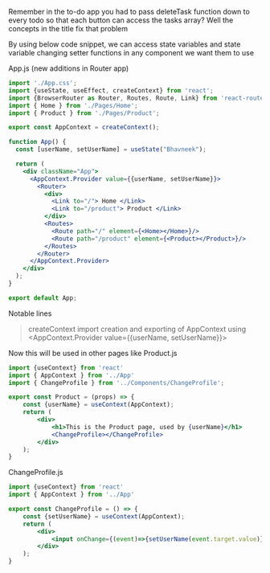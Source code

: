 Remember in the to-do app you had to pass deleteTask function down to every todo so that each button can access the tasks array?
Well the concepts in the title fix that problem

By using below code snippet, we can access state variables and state variable changing setter functions in any component we want them to use

App.js (new additions in Router app)
```jsx
import './App.css';
import {useState, useEffect, createContext} from 'react';
import {BrowserRouter as Router, Routes, Route, Link} from 'react-router-dom';
import { Home } from './Pages/Home';
import { Product } from './Pages/Product';

export const AppContext = createContext();

function App() {
  const [userName, setUserName] = useState("Bhavneek");

  return (
    <div className="App">
      <AppContext.Provider value={{userName, setUserName}}>
        <Router>
          <div>
            <Link to="/"> Home </Link>
            <Link to="/product"> Product </Link>
          </div>
          <Routes>
            <Route path="/" element={<Home></Home>}/>
            <Route path="/product" element={<Product></Product>}/>
          </Routes>
        </Router>
      </AppContext.Provider>
    </div>
  );
}

export default App;

```
Notable lines
> createContext import
> creation and exporting of AppContext
> using <AppContext.Provider value={{userName, setUserName}}>

Now this will be used in other pages like
Product.js
```jsx
import {useContext} from 'react'
import { AppContext } from '../App'
import { ChangeProfile } from '../Components/ChangeProfile';

export const Product = (props) => {
    const {userName} = useContext(AppContext);
    return (
        <div>
            <h1>This is the Product page, used by {userName}</h1>
            <ChangeProfile></ChangeProfile>
        </div>
    );
}
```

ChangeProfile.js
```jsx
import {useContext} from 'react'
import { AppContext } from '../App'

export const ChangeProfile = () => {
    const {setUserName} = useContext(AppContext);
    return (
        <div>
            <input onChange={(event)=>{setUserName(event.target.value)}}></input>
        </div>
    );
}
```

